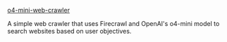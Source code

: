 [o4-mini-web-crawler](https://github.com/mendableai/firecrawl/tree/main/examples/o4-mini-web-crawler)

A simple web crawler that uses Firecrawl and OpenAI's o4-mini model to search websites based on user objectives.
